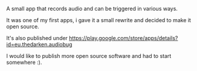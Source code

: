 A small app that records audio and can be triggered in various ways.

It was one of my first apps, i gave it a small rewrite and decided to make it open source.

It's also published under https://play.google.com/store/apps/details?id=eu.thedarken.audiobug

I would like to publish more open source software and had to start somewhere :).